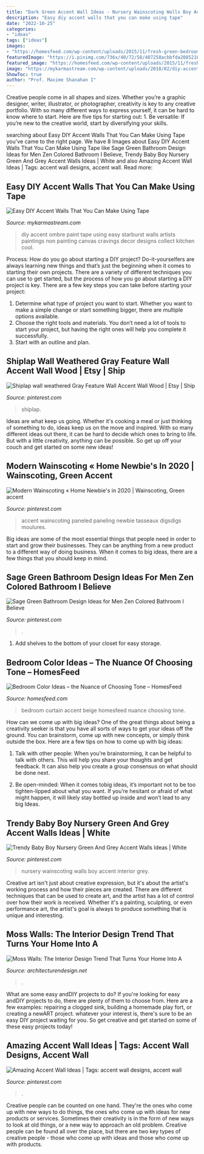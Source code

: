 ```yaml
---
title: "Dark Green Accent Wall Ideas - Nursery Wainscoting Walls Boy Accent Interior Grey"
description: "Easy diy accent walls that you can make using tape"
date: "2022-10-25"
categories:
- "ideas"
tags: ["ideas"]
images:
- "https://homesfeed.com/wp-content/uploads/2015/11/fresh-green-bedroom-color-ideas-with-green-curtain-and-wall-accent-and-white-bedding-with-gree-sheet-and-evening-hue-area-rug-and-beige-wooden-platform-and-green-chair.jpg"
featuredImage: "https://i.pinimg.com/736x/40/72/58/407258acbbfda208521085ad53a41caa.jpg"
featured_image: "https://homesfeed.com/wp-content/uploads/2015/11/fresh-green-bedroom-color-ideas-with-green-curtain-and-wall-accent-and-white-bedding-with-gree-sheet-and-evening-hue-area-rug-and-beige-wooden-platform-and-green-chair.jpg"
image: "https://mykarmastream.com/wp-content/uploads/2018/02/diy-accent-wall-2-.jpg"
ShowToc: true
author: "Prof. Maxime Shanahan I"
---
```



Creative people come in all shapes and sizes. Whether you’re a graphic designer, writer, illustrator, or photographer, creativity is key to any creative portfolio. With so many different ways to express yourself, it can be hard to know where to start. Here are five tips for starting out: 1. Be versatile: If you’re new to the creative world, start by diversifying your skills.

	

		
searching about Easy DIY Accent Walls That You Can Make Using Tape you've came to the right page. We have 8 Images about Easy DIY Accent Walls That You Can Make Using Tape like Sage Green Bathroom Design Ideas for Men Zen Colored Bathroom I Believe, Trendy Baby Boy Nursery Green And Grey Accent Walls Ideas | White and also Amazing Accent Wall Ideas | Tags: accent wall designs, accent wall. Read more:
		
    
## Easy DIY Accent Walls That You Can Make Using Tape

<img loading=lazy src="https://mykarmastream.com/wp-content/uploads/2018/02/diy-accent-wall-2-.jpg" onerror="this.onerror=null;this.src='https://tse4.mm.bing.net/th?id=OIP.5v6--iT0UMKcMVcWKwOZMQHaJ3&amp;pid=15.1';" alt="Easy DIY Accent Walls That You Can Make Using Tape">

_Source: mykarmastream.com_

>diy accent ombre paint tape using easy starburst walls artists paintings non painting canvas cravings decor designs collect kitchen cool. 

	

Process: How do you go about starting a DIY project?
Do-it-yourselfers are always learning new things and that’s just the beginning when it comes to starting their own projects. There are a variety of different techniques you can use to get started, but the process of how you go about starting a DIY project is key. 
There are a few key steps you can take before starting your project:

1. Determine what type of project you want to start. Whether you want to make a simple change or start something bigger, there are multiple options available.
2. Choose the right tools and materials. You don’t need a lot of tools to start your project, but having the right ones will help you complete it successfully. 
3. Start with an outline and plan.

    
## Shiplap Wall Weathered Gray Feature Wall Accent Wall Wood | Etsy | Ship

<img loading=lazy src="https://i.pinimg.com/736x/45/c0/53/45c05312fc8910162da14276c3c75974.jpg" onerror="this.onerror=null;this.src='https://tse4.mm.bing.net/th?id=OIP.s--yDizwTxy2Y5KelhpBmgHaLH&amp;pid=15.1';" alt="Shiplap wall weathered Gray Feature Wall Accent Wall Wood | Etsy | Ship">

_Source: pinterest.com_

>shiplap. 

	

Ideas are what keep us going. Whether it's cooking a meal or just thinking of something to do, ideas keep us on the move and inspired. With so many different ideas out there, it can be hard to decide which ones to bring to life. But with a little creativity, anything can be possible. So get up off your couch and get started on some new ideas!

    
## Modern Wainscoting « Home Newbie&#039;s In 2020 | Wainscoting, Green Accent

<img loading=lazy src="https://i.pinimg.com/736x/12/d9/1d/12d91da7813221aaf76b71b0e3e49956.jpg" onerror="this.onerror=null;this.src='https://tse3.mm.bing.net/th?id=OIP.QiE4nyNvlVJkJUI2hjKXTAHaJ3&amp;pid=15.1';" alt="Modern Wainscoting « Home Newbie&#039;s in 2020 | Wainscoting, Green accent">

_Source: pinterest.com_

>accent wainscoting paneled paneling newbie tasseaux digsdigs moulures. 

	

Big ideas are some of the most essential things that people need in order to start and grow their businesses. They can be anything from a new product to a different way of doing business. When it comes to big ideas, there are a few things that you should keep in mind. 

    
## Sage Green Bathroom Design Ideas For Men Zen Colored Bathroom I Believe

<img loading=lazy src="https://i.pinimg.com/736x/40/72/58/407258acbbfda208521085ad53a41caa.jpg" onerror="this.onerror=null;this.src='https://tse1.mm.bing.net/th?id=OIP.DOwmkqeuM9Zuxeamh6a-hAHaLH&amp;pid=15.1';" alt="Sage Green Bathroom Design Ideas for Men Zen Colored Bathroom I Believe">

_Source: pinterest.com_

>. 

	

1. Add shelves to the bottom of your closet for easy storage.

    
## Bedroom Color Ideas – The Nuance Of Choosing Tone – HomesFeed

<img loading=lazy src="https://homesfeed.com/wp-content/uploads/2015/11/fresh-green-bedroom-color-ideas-with-green-curtain-and-wall-accent-and-white-bedding-with-gree-sheet-and-evening-hue-area-rug-and-beige-wooden-platform-and-green-chair.jpg" onerror="this.onerror=null;this.src='https://tse4.mm.bing.net/th?id=OIP.1A9obwma0ZkmWhznqDmM3QHaEo&amp;pid=15.1';" alt="Bedroom Color Ideas – the Nuance of Choosing Tone – HomesFeed">

_Source: homesfeed.com_

>bedroom curtain accent beige homesfeed nuance choosing tone. 

	

How can we come up with big ideas?
One of the great things about being a creativity seeker is that you have all sorts of ways to get your ideas off the ground. You can brainstorm, come up with new concepts, or simply think outside the box. Here are a few tips on how to come up with big ideas:
1) Talk with other people: When you’re brainstorming, it can be helpful to talk with others. This will help you share your thoughts and get feedback. It can also help you create a group consensus on what should be done next.

2) Be open-minded: When it comes tobig ideas, it’s important not to be too tighten-lipped about what you want. If you’re hesitant or afraid of what might happen, it will likely stay bottled up inside and won’t lead to any big Ideas.

    
## Trendy Baby Boy Nursery Green And Grey Accent Walls Ideas | White

<img loading=lazy src="https://i.pinimg.com/736x/2f/9b/3a/2f9b3a8653c9cdc5e352eff2a00d7e57.jpg" onerror="this.onerror=null;this.src='https://tse1.mm.bing.net/th?id=OIP.Jr42vD7VajITXadEmQuLogAAAA&amp;pid=15.1';" alt="Trendy Baby Boy Nursery Green And Grey Accent Walls Ideas | White">

_Source: pinterest.com_

>nursery wainscoting walls boy accent interior grey. 

	

Creative art isn't just about creative expression, but it's about the artist's working process and how their pieces are created. There are different techniques that can be used to create art, and the artist has a lot of control over how their work is received. Whether it's a painting, sculpting, or even performance art, the artist's goal is always to produce something that is unique and interesting.

    
## Moss Walls: The Interior Design Trend That Turns Your Home Into A

<img loading=lazy src="https://cdn.architecturendesign.net/wp-content/uploads/2015/11/AD-Moss-Walls-Green-Interior-Design-Trend-09.jpg" onerror="this.onerror=null;this.src='https://tse4.mm.bing.net/th?id=OIP.Uwu0-8FWijdpt_l1qRzekQHaJ3&amp;pid=15.1';" alt="Moss Walls: The Interior Design Trend That Turns Your Home Into A">

_Source: architecturendesign.net_

>. 

	

What are some easy andDIY projects to do?
If you're looking for easy andDIY projects to do, there are plenty of them to choose from. Here are a few examples: repairing a clogged sink, building a homemade play fort, or creating a newART project. whatever your interest is, there's sure to be an easy DIY project waiting for you. So get creative and get started on some of these easy projects today!

    
## Amazing Accent Wall Ideas | Tags: Accent Wall Designs, Accent Wall

<img loading=lazy src="https://i.pinimg.com/736x/20/9e/01/209e01e16b91efff23e28809a2cb55c5.jpg" onerror="this.onerror=null;this.src='https://tse1.mm.bing.net/th?id=OIP.deVYkYVGeY7v4zdXhBJISwHaK8&amp;pid=15.1';" alt="Amazing Accent Wall Ideas | Tags: accent wall designs, accent wall">

_Source: pinterest.com_

>. 

	

Creative people can be counted on one hand. They're the ones who come up with new ways to do things, the ones who come up with ideas for new products or services. Sometimes their creativity is in the form of new ways to look at old things, or a new way to approach an old problem. Creative people can be found all over the place, but there are two key types of creative people - those who come up with ideas and those who come up with products.

